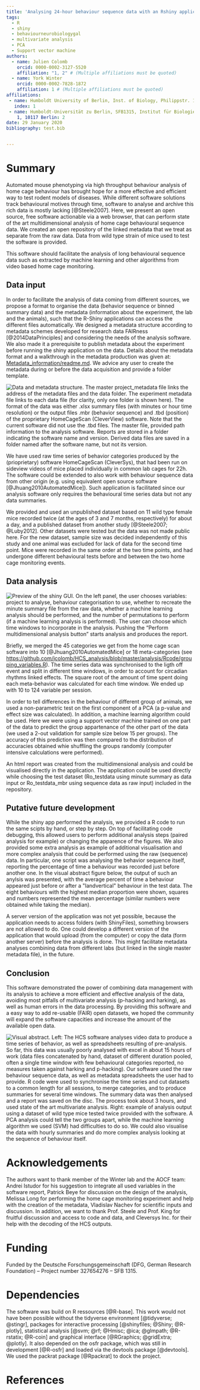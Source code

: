 ```yaml
---
title: 'Analysing 24-hour behaviour sequence data with an Rshiny application'
tags:
  - R
  - shiny
  - behaviourneurobiologygal
  - multivariate analysis
  - PCA
  - Support vector machine
authors:
  - name: Julien Colomb
    orcid: 0000-0002-3127-5520
    affiliation: "1, 2" # (Multiple affiliations must be quoted)
  - name: York Winter
    orcid: 0000-0002-7828-1872
    affiliation: 1 # (Multiple affiliations must be quoted)
affiliations:
 - name: Humboldt University of Berlin, Inst. of Biology, Philippstr. 13, 10099 Berlin, Germany
   index: 1
 - name: Humboldt-Universität zu Berlin, SFB1315, Institut für Biologie, Charitéplatz
    1, 10117 Berlin: 2
date: 29 January 2020
bibliography: test.bib


---
```


# Summary

Automated mouse phenotyping via high throughput behaviour analysis of home cage behaviour has brought hope for a more effective and efficient way to test rodent models of diseases. While different software solutions track behavioural motives through time, software to analyse and archive this rich data is mostly lacking [@Steele2007].
Here, we present an open source, free software actionable via a web browser, that can perform state of the art multidimensional analysis of home cage behavioural sequence data. We created an open repository of the linked metadata that we treat as separate from the raw data. Data from wild type strain of mice used to test the software is provided. 

This software should facilitate the analysis of long behavioural sequence data such as extracted by machine learning and other algorithms from video based home cage monitoring.

## Data input



In order to facilitate the analysis of data coming from different sources, we propose a format to organise the data (behavior sequence or binned summary data) and the metadata (information about the experiment, the lab and the animals), such that the R-Shiny applications can access the different files automatically. We designed a metadata structure according to metadata schemes developed for research data FAIRness [@2014DataPrinciples] and considering the needs of the analysis software. We also made it a prerequisite to publish metadata about the experiment before running the shiny application on the data. Details about the metadata format and a walkthrough in the metadata production was given at: [Metadata_information/readme.md](https://github.com/jcolomb/HCS_analysis/Metadata_information/readme.md). We advice any user to create the metadata during or before the data acquisition and provide a folder template.

![Data and metadata structure. The master project_metadata file  links the address of the metadata files and the data folder. The experiment metadata file links to each data file (for clarity, only one folder is shown here). The format of the data was either .xlsx summary files (with minutes or hour time resolution) or the output files .mbr (behavior sequence) and .tbd (position) of the proprietary HomeCageScan (CleverView) software. Note that the current software did not use the .tbd files. The master file, provided path information to the analysis software. Reports are stored in a folder indicating the software name and version. Derived data files are saved in a folder named after the software name, but not its version.
](paperfigure/tree-1.png)


We have used raw time series of behavior categories produced by the (prioprietary) software HomeCageScan (CleverSys), that had been run on sideview videos of mice placed individually in common lab cages for 22h. The software could be extended to also work with behaviour sequence data from other origin (e.g.  using equivalent open source software [@Jhuang2010AutomatedMice]). Such application is facilitated since our analysis software only requires the behavioural time series data but not any data summaries.
 
We provided and used an unpublished dataset based on 11 wild type female mice recorded twice (at the ages of 3 and 7 months, respectively) for about a day, and a published dataset from another study [@Steele2007; @Luby2012]. Other datasets were tested but the data was not made public here. For the new dataset, sample size was decided independently of this study and one animal was excluded for lack of data for the second time point. Mice were recorded in the same order at the two time points, and had undergone different behavioural tests before and between the two home cage monitoring events.

## Data analysis

![Preview of the shiny GUI. On the left panel, the user chooses variables: project to analyse, behaviour categorisation to use, whether to recreate the minute summary file from the raw data, whether a machine learning analysis should be performed, and the number of permutations to perform (if a machine learning analysis is performed). The user can choose which time windows to incorporate in the analysis. Pushing the “Perform multidimensional analysis button” starts analysis and produces the report.
](paperfigure/shinyview.png)

Briefly, we merged the 45 categories we get from the home cage scan software into 10 [@Jhuang2010AutomatedMice] or 18 meta-categories (see https://github.com/jcolomb/HCS_analysis/blob/master/analysis/Rcode/grouping_variables.R). The time series data was synchronised to the ligth off event and split in different time windows, in order to account for circadian rhythms linked effects. The square root of the amount of time spent doing each meta-behavior was calculated for each time window. We ended up with 10 to 124 variable per session.

In order to tell differences in the behaviour of different group of animals, we used a non-parametric test on the first component of a PCA (a p-value and effect size was calculated). In addition, a machine learning algorithm could be used. Here we were using a support vector machine trained on one part of the data to predict the group appartenance of the other part of the data (we used a 2-out validation for sample size below 15 per groups). The accuracy of this prediction was then compared to the distribution of accuracies obtained whie shuffling the groups randomly (computer intensive calculations were performed). 



An html report was created from the multidimensional analysis and could be visualised directly in the application. The application could be used directly while choosing the test dataset (Ro_testdata using minute summary as data input or Ro_testdata_mbr using sequence data as raw input) included in the repository.

## Putative future development

While the shiny app performed the analysis, we provided a R code to run the same scipts by hand, or step by step. On top of facilitating code debugging, this allowed users to perform  additional analysis steps (paired analysis for example) or changing the apparence of the figures. We also provided some extra analysis as example of additional visualisation and more complex analysis that could be performed using the raw (sequence) data. In particular, one script was analysing the behavior sequence itself, reporting the percentage of time a behaviour was recorded just before another one. In the visual abstract figure below, the output of such an anylsis was presented, with the average percent of time a behaviour appeared just before or after a "landvertical" behaviour in the test data. The eight behaviours with the highest median proportion were shown, squares and numbers represented the mean percentage (similar numbers were obtained while taking the median).

A server version of the application was not yet possible, because the application needs to access folders (with ShinyFiles), something browsers are not allowed to do. One could develop a different version of the application that would upload (from the computer) or copy the data (form another server) before the analysis is done. This might facilitate metadata analyses combining data from different labs (but linked in the single master metadata file), in the future.


## Conclusion

This software demonstrated the power of combining data management with its analysis to achieve a more efficient and effective analysis of the data, avoiding most pitfalls of multivariate analysis (p-hacking and harking), as well as human errors in the data processing. By providing this software and a easy way to add re-usable (FAIR) open datasets, we hoped the community will expand the software capacities and increase the amount of the available open data.


![Visual abstract. Left: The HCS software analyses video data to produce a time series of behavior, as well as spreadsheets resulting of pre-analysis. So far, this data was usually poorly analysed with excel in about 15 hours of work (data files concatenated by hand, dataset of different duration pooled, often a single time window with few behavioural categories reported, no measures taken against harking and p-hacking). Our software used the raw behaviour sequence data, as well as metadata spreadsheets the user had to provide. R code were used to synchronise the time series and cut datasets to a common length for all sessions, to merge categories, and to produce summaries for several time windows. The summary data was then analysed and a report was saved on the disc. The process took about 3 hours, and used state of the art multivariate analysis.
Right: example of analysis output using a dataset of wild type mice tested twice provided with the software. A PCA analysis could tell the two groups apart, while the machine learning algorithm we used (SVM) had difficulties to do so. We could also visualise the data with hourly summaries and do more complex analysis looking at the sequence of behaviour itself.](paperfigure/vis_abstract.png)






# Acknowledgements

The authors want to thank member of the Winter lab and the AOCF team: Andrei Istudor for his suggestion to integrate all used variables in the software report, Patrick Beye for discussion on the design of the analysis, Melissa Long for performing the home cage monitoring experiment and help with the creation of the metadata, Vladislav Nachev for scientific inputs and discussion. In addition, we want to thank Prof. Steele and Prof. King for fruitful discussion and access to code and data, and Cleversys Inc. for their help with the decoding of the HCS outputs.

# Funding

Funded by the Deutsche Forschungsgemeinschaft (DFG, German Research Foundation) – Project number 327654276 – SFB 1315.



# Dependencies

The software was build on R ressources [@R-base]. This work would not have been possible without the  tidyverse environment [@tidyverse; @stingr], packages for interactive processing [@shinyfiles; @Shiny; @R-plotly], statistical analysis [@svm; @rf; @Hmisc; @ica; @glmpath; @R-rstatix; @R-coin] and graphical interface [@RGraphics; @gridExtra; @plotly]. It also depended on the osfr package, which was still in development [@R-osfr] and loaded via the devtools package [@devtools]. We used the packrat package [@Rpackrat]  to dock the project.

# References

